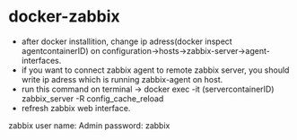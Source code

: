 # docker-zabbix

- after docker installition, change ip adress(docker inspect agentcontainerID) on configuration->hosts->zabbix-server->agent-interfaces. 
- if you want to connect zabbix agent to remote zabbix server, you should write ip adress which is running zabbix-agent on host. 
- run this command on terminal -> docker exec -it (servercontainerID) zabbix_server -R config_cache_reload 
- refresh zabbix web interface.


zabbix user name: Admin
password: zabbix
